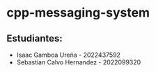 # cpp-messaging-system
## Estudiantes:
- Isaac Gamboa Ureña - 2022437592
- Sebastian Calvo Hernandez - 2022099320
